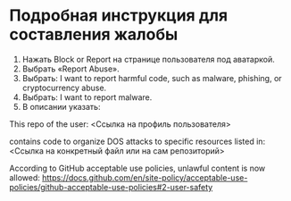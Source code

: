 # Подробная инструкция для составления жалобы

1. Нажать Block or Report на странице пользователя под аватаркой.
2. Выбрать «Report Abuse».
3. Выбрать: I want to report harmful code, such as malware, phishing, or cryptocurrency abuse.  
4. Выбрать: I want to report malware.
5. В описании указать:

This repo of the user: <Ссылка на профиль пользователя>

contains code to organize DOS attacks to specific resources listed in: <Ссылка на конкретный файл или на сам репозиторий>

According to GitHub acceptable use policies, unlawful content is now allowed:
https://docs.github.com/en/site-policy/acceptable-use-policies/github-acceptable-use-policies#2-user-safety
